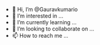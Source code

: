 - 👋 Hi, I’m @Gauravkumario
- 👀 I’m interested in ...
- 🌱 I’m currently learning ...
- 💞️ I’m looking to collaborate on ...
- 📫 How to reach me ...

<!---
Gauravkumario/Gauravkumario is a ✨ special ✨ repository because its `README.md` (this file) appears on your GitHub profile.
You can click the Preview link to take a look at your changes.
--->
